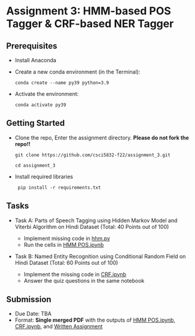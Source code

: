 # Assignment 3: HMM-based POS Tagger &amp; CRF-based NER Tagger

## Prerequisites

 - Install Anaconda

 - Create a new conda environment (in the Terminal):

    `conda create --name py39 python=3.9`
    
 - Activate the environment:

     `conda activate py39`

## Getting Started

  - Clone the repo, Enter the assignment directory. **Please do not fork the repo!!**
     
      ` git clone https://github.com/csci5832-f22/assignment_3.git `
      
      ` cd assignment_3 `
        
  - Install required libraries

     ` pip install -r requirements.txt`

## Tasks

- Task A: Parts of Speech Tagging using Hidden Markov Model and Viterbi Algorithm on Hindi Dataset (Total: 40 Points out of 100)
    - Implement missing code in [hhm.py](hmm.py)
    - Run the cells in [HMM POS.ipynb](HMM&#32;PoS.ipynb)

- Task B: Named Entity Recognition using Conditional Random Field on Hindi Dataset (Total: 60 Points out of 100)
    - Implement the missing code in [CRF.ipynb](CRF.ipynb)
    - Answer the quiz questions in the same notebook


## Submission

 - Due Date: TBA
 - Format: **Single merged PDF** with the outputs of [HMM POS.ipynb](HMM&#32;PoS.ipynb), [CRF.ipynb](CRF.ipynb), and [Written Assignment](WrittenAssignmentTemplate.ipynb)
